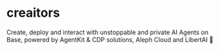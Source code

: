 # creaitors
Create, deploy and interact with unstoppable and private AI Agents on Base, powered by AgentKit &amp; CDP solutions, Aleph Cloud and LibertAI 🚀
